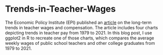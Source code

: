 # Trends-in-Teacher-Wages
The Economic Policy Institute (EPI) published an [article](https://www.epi.org/publication/teacher-pay-penalty-2022/) on the long-term trends in teacher wages and compensation. The article includes four charts depicting trends in teacher pay from 1979 to 2021. In this blog post, I use ggplot2 in R to recreate one of those charts, which compares the average weekly wages of public school teachers and other college graduates from 1979 to 2021. 


